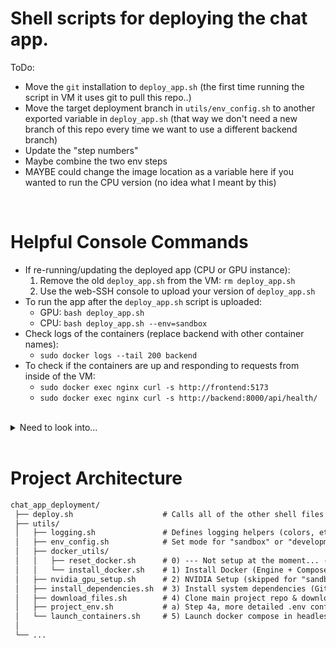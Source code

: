 # Shell scripts for deploying the chat app. 

ToDo:
* Move the `git` installation to `deploy_app.sh` (the first time running the script in VM it uses git to pull this repo..)
* Move the target deployment branch in `utils/env_config.sh` to another exported variable in `deploy_app.sh` (that way we don't need a new branch of this repo every time we want to use a different backend branch)
* Update the "step numbers"
* Maybe combine the two env steps
* MAYBE could change the image location as a variable here if you wanted to run the CPU version (no idea what I meant by this)

<br>

# Helpful Console Commands
* If re-running/updating the deployed app (CPU or GPU instance):
    1) Remove the old `deploy_app.sh` from the VM: `rm deploy_app.sh`
    2) Use the web-SSH console to upload your version of `deploy_app.sh`
* To run the app after the `deploy_app.sh` script is uploaded:
    - GPU: `bash deploy_app.sh`
    - CPU: `bash deploy_app.sh --env=sandbox` 
* Check logs of the containers (replace backend with other container names):
    - `sudo docker logs --tail 200 backend`
* To check if the containers are up and responding to requests from inside of the VM:
    - `sudo docker exec nginx curl -s http://frontend:5173`
    - `sudo docker exec nginx curl -s http://backend:8000/api/health/`


<br>

<details closed> <summary>Need to look into...</summary>

- [ ] I do "sudo apt update" a lot, is that needed more than once if I know I already did it early on?
- [ ] Is the Nvidia/more updated Docker installation fine for the CPU/sandbox version too?
- [ ] What is the difference between apt and apt-get ?
- [ ] The app repo cloning is wonky right now...

</details>
<br>


# Project Architecture
```diff
chat_app_deployment/
 ├── deploy.sh                    # Calls all of the other shell files inside utils
 ├── utils/
 │   ├── logging.sh               # Defines logging helpers (colors, etc.)
 │   ├── env_config.sh            # Set mode for "sandbox" or "development"
 │   ├── docker_utils/
 │   │   ├── reset_docker.sh      # 0) --- Not setup at the moment... ---
 │   │   └── install_docker.sh    # 1) Install Docker (Engine + Compose V2 Plugin)
 │   ├── nvidia_gpu_setup.sh      # 2) NVIDIA Setup (skipped for "sandbox" deployment) 
 │   ├── install_dependencies.sh  # 3) Install system dependencies (Git, ...)
 │   ├── download_files.sh        # 4) Clone main project repo & download from GCS bucket
 │   ├── project_env.sh           # a) Step 4a, more detailed .env configuration   
 │   └── launch_containers.sh     # 5) Launch docker compose in headless mode
 │
 └── ...
```